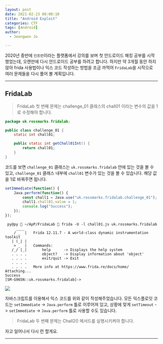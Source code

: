 ```yaml
---
layout: post
date: 2021-02-23 00:00:10
title: "Android Exploit"
categories: CTF
tags: [Android]
author:
  - Jeongwon Jo

---
```

2020년 중반에 `인프런`이라는 플랫폼에서 강의를 보며 첫 안드로이드 해킹 공부를 시작 했었는데, 오랜만에 다시 안드로이드 공부를 하려고 합니다. 하지만 약 3개월 동안 하지 않아 frida 사용법이나 익스 코드 작성하는 방법을 조금 까먹어 `FridaLab`을 시작으로 여러 문제들을 다시 풀어 볼 계획입니다.

---
## <span style="color:#21C587"></span> FridaLab

> FridaLab 첫 번째 문제는 challenge_01 클래스의 chall01 이라는 변수의 값을 1로 수정해야 합니다.<br>

```java
package uk.rossmarks.fridalab;

public class challenge_01 {
    static int chall01;

    public static int getChall01Int() {
        return chall01;
    }
}
```
코드를 보면 `challenge_01` 클래스는 `uk.rossmarks.fridalab` 안에 있는 것을 볼 수 있고, `challenge_01` 클래스 내부에 `chall01` 변수가 있는 것을 볼 수 있습니다. 해당 값을 1로 바꿔주면 됩니다.

```javascript
setImmediate(function() {
	Java.perform(function() {
		const chall1 = Java.use("uk.rossmarks.fridalab.challenge_01");
		chall1.chall01.value = 1;
		console.log("Success");
	});
});
```
```
 py@py  ~/ApP/FridaLab  frida -U -l chall01.js uk.rossmarks.fridalab
     ____
    / _  |   Frida 12.11.7 - A world-class dynamic instrumentation toolkit
   | (_| |
    > _  |   Commands:
   /_/ |_|       help      -> Displays the help system
   . . . .       object?   -> Display information about 'object'
   . . . .       exit/quit -> Exit
   . . . .
   . . . .   More info at https://www.frida.re/docs/home/
Attaching...
Success
[SM-G965N::uk.rossmarks.fridalab]->
```
![](https://github.com/wjddnjs33/image/blob/main/FridaLab/%E1%84%89%E1%85%B3%E1%84%8F%E1%85%B3%E1%84%85%E1%85%B5%E1%86%AB%E1%84%89%E1%85%A3%E1%86%BA%202021-02-23%20%E1%84%8B%E1%85%A9%E1%84%8C%E1%85%A5%E1%86%AB%2012.04.52.png?raw=true)

자바스크립트를 이용해서 익스 코드를 위와 같이 작성해주었습니다. 모든 익스플로잇 코드는 `setImmediate` -> `Java.perform` 틀로 이루어져 있고, 상황에 맞게 `setTimeout` -> `setImmediate` -> `Java.perform` 틀로 사용할 수도 있습니다.<br>

> FridaLab 두 번째 문제는 Chall2() 메서드를 실행시키켜야 합니다.<br>

자고 일어나서 다시 런 할게요.

---
